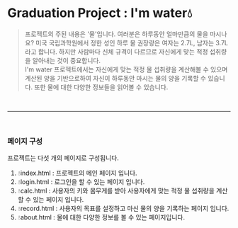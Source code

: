 # Graduation Project : I'm water💧
 > 프로젝트의 주된 내용은 '물'입니다. 여러분은 하루동안 얼마만큼의 물을 마시나요?
  미국 국립과학원에서 정한 성인 하루 물 권장량은 여자는 2.7L, 남자는 3.7L라고 합니다.
  하지만 사람마다 신체 규격이 다르므로 자신에게 맞는 적정 섭취량을 알아내는 것이 중요합니다.  
  I'm water 프로젝트에서는 자신에게 맞는 적정 물 섭취량을 계산해볼 수 있으며
  계산된 양을 기반으로하여 자신이 하루동안 마시는 물의 양을 기록할 수 있습니다.
  또한 물에 대한 다양한 정보들을 읽어볼 수 있습니다.  
  
<br/>
  
------------

<br/>

### 페이지 구성
  프로젝트는 다섯 개의 페이지로 구성됩니다.  
  1. 💧index.html : 프로젝트의 메인 페이지 입니다. 
  2. 💧login.html : 로그인을 할 수 있는 페이지 입니다.
  3. 💧calc.html : 사용자의 키와 몸무게를 받아 사용자에게 맞는 적정 물 섭취량을 계산할 수 있는 페이지 입니다.
  4. 💧record.html : 사용자의 목표를 설정하고 마신 물의 양을 기록하는 페이지 입니다.
  5. 💧about.html : 물에 대한 다양한 정보를 볼 수 있는 페이지입니다.

<br/>
